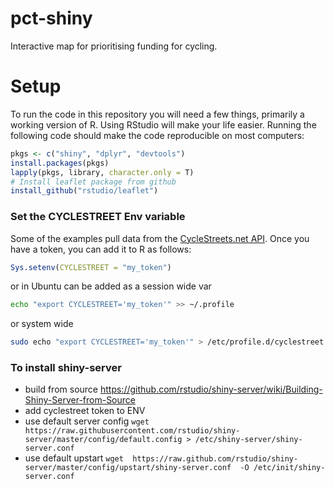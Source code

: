 # pct-shiny

Interactive map for prioritising funding for cycling.

# Setup

To run the code in this repository you will need a few things, primarily
a working version of R. Using RStudio will make your life easier.
Running the following code should make the code reproducible on most
computers:

```r
pkgs <- c("shiny", "dplyr", "devtools")
install.packages(pkgs)
lapply(pkgs, library, character.only = T)
# Install leaflet package from github
install_github("rstudio/leaflet")
```

### Set the CYCLESTREET Env variable

Some of the examples pull data from the
[CycleStreets.net API](http://www.cyclestreets.net/api/).
Once you have a token, you can add it to R as follows:

```R
Sys.setenv(CYCLESTREET = "my_token")
```

or in Ubuntu can be added as a session wide var
```bash
echo "export CYCLESTREET='my_token'" >> ~/.profile
```
or system wide
```bash
sudo echo "export CYCLESTREET='my_token'" > /etc/profile.d/cyclestreet.sh
```

### To install shiny-server
* build from source https://github.com/rstudio/shiny-server/wiki/Building-Shiny-Server-from-Source
* add cyclestreet token to ENV
* use default server config `wget https://raw.githubusercontent.com/rstudio/shiny-server/master/config/default.config > /etc/shiny-server/shiny-server.conf`
* use default upstart `wget  https://raw.github.com/rstudio/shiny-server/master/config/upstart/shiny-server.conf  -O /etc/init/shiny-server.conf`
